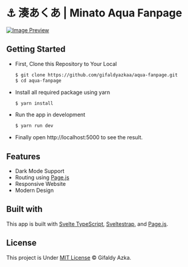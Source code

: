 # ⚓ 湊あくあ | Minato Aqua Fanpage

[![Image Preview](https://cdn.upload.systems/uploads/UbzfmSv5.png)](https://aqua-fanpage.vercel.app/)

## Getting Started

- First, Clone this Repository to Your Local

  ```sh
  $ git clone https://github.com/gifaldyazkaa/aqua-fanpage.git
  $ cd aqua-fanpage
  ```

- Install all required package using yarn

  ```sh
  $ yarn install
  ```

- Run the app in development

  ```sh
  $ yarn run dev
  ```

- Finally open http://localhost:5000 to see the result.

## Features

- Dark Mode Support
- Routing using [Page.js](https://npmjs.com/package/page)
- Responsive Website
- Modern Design

## Built with

This app is built with [Svelte TypeScript](https://svelte.dev), [Sveltestrap](https://sveltestrap.js.org), and [Page.js](https://npmjs.com/package/page).

## License

This project is Under [MIT License](https://github.com/gifaldyazkaa/aqua-fanpage/blob/master/LICENSE) &copy; Gifaldy Azka.
